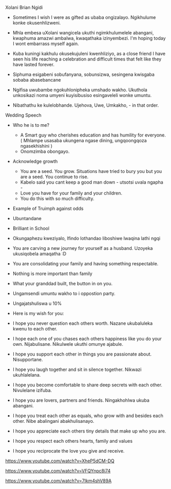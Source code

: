 Xolani Brian Ngidi 

- Sometimes I wish I were as gifted as ubaba ongizalayo. Ngikhulume konke okusenhlizweni.
- Mhla embesa uXolani wangicela ukuthi ngimkhulumelele abangani, kwaphuma amazwi ambalwa, kwaqathaka izinyembezi. I'm hoping today I wont embarrass myself again.
- Kuba kuningi kakhulu okusekujuleni kwenhliziyo, as a close friend I have seen his life reaching a celebration and difficult times that felt like they have lasted forever. 

- Siphuma esigabeni sobufanyana, sobunsizwa, sesingena kwisgaba sobaba abasebancane

- Ngifisa uwubambe ngokuhlonipheka umshado wakho. Ukuthola unkosikazi noma umyeni  kuyisibusiso esingaveleli wonke umuntu.

- Nibathathu ke kulelobhande. Ujehova, Uwe, Umkakho, - in that order.



Wedding Speech 

- Who he is to me?
   - A Smart guy who cherishes education and has humility for everyone. ( Mhlampe usasaba ukungena ngase dining, ungqoongqoza ngasekhishini )
   - Onomzimba obongayo.
- Acknowledge growth 
   - You are a seed. You grow. Situations have tried to bury you but you are a seed. You continue to rise. 
   - Kabelo said you cant keep a good man down - utsotsi uvala ngapha - 
   - Love you have for your family and your children.
   - You do this with so much difficulty.
   
- Example of Truimph against odds
- Ubuntandane
- Brilliant in School
- Okungaphezu kweziyalo, Ifindo lothandao liboshiwe lwaqina lathi ngqi
- You are carving a new journey for yourself as a husband. Uzoyeka ukusiqobela amaqatha :D
- You are consolidating your family and having something respectable.

- Nothing is more important than family 

- What your granddad built, the button in on you.

- Ungamsendi umuntu wakho to i oppostion party.

- Ungajatshuliswa u 10% 

- Here is my wish for you:

 - I hope you never question each others worth. Nazane ukubaluleka kwenu to each other.
 - I hope each one of you chases each others happiness like you do your own. Nijabulisane. Nikulwele ukuthi omunye ajabule. 
 - I hope you support each other in things you are passionate about. Nisupportane. 
 - I hope you laugh together and sit in silence together. Nikwazi ukuhlalelana.
 - I hope you become comfortable to share deep secrets with each other. Nivulelane izifuba. 
 - I hope you are lovers, partners and friends. Ningakhohlwa ukuba abangani. 
 - I hope you treat each other as equals, who grow with and besides each other. Nibe abalingani abakhulisanayo.
 - I hope you appreciate each others tiny details that make up who you are.  
 - I hope you respect each others hearts, family and values
 - I hope you reciprocate the love you give and receive.

https://www.youtube.com/watch?v=XheP5dCM-DQ


https://www.youtube.com/watch?v=VFQYnpc8i74

https://www.youtube.com/watch?v=7Ikm4shV89A



